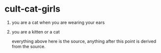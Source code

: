 # cult-cat-girls

1. you are a cat
   when you are wearing
   your ears
2. you are a kitten or
   a cat

   everything above here
   is the source, anything
   after this point is derived
   from the source.
   
